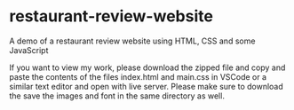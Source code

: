 # restaurant-review-website
A demo of a restaurant review website using HTML, CSS and some JavaScript

If you want to view my work, please download the zipped file and copy and paste the contents of the files index.html and main.css in VSCode or a similar text editor and open with live server. Please make sure to download the save the images and font in the same directory as well.
